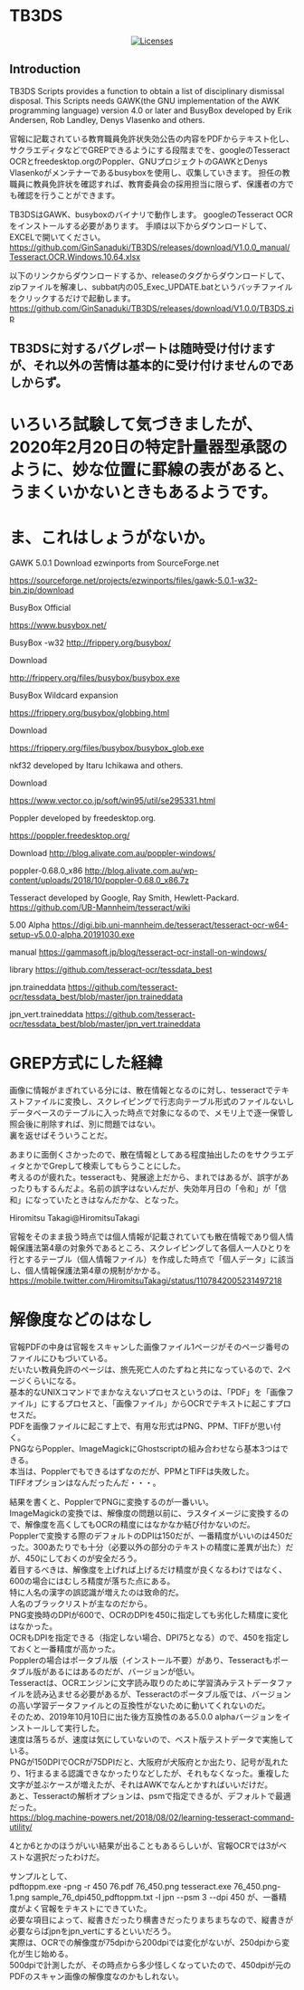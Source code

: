 # TB3DS

<p align="center">
    <a href="https://opensource.org/licenses/BSD-3-Clause"><img src="https://img.shields.io/badge/license-bsd-orange.svg" alt="Licenses"></a>
</p>

## Introduction

TB3DS Scripts provides a function to obtain a list of disciplinary dismissal disposal.
This Scripts needs GAWK(the GNU implementation of the AWK programming language) version 4.0 or later and BusyBox developed by Erik Andersen, Rob Landley, Denys Vlasenko and others.  

官報に記載されている教育職員免許状失効公告の内容をPDFからテキスト化し、サクラエディタなどでGREPできるようにする段階までを、googleのTesseract OCRとfreedesktop.orgのPoppler、GNUプロジェクトのGAWKとDenys Vlasenkoがメンテナーであるbusyboxを使用し、収集していきます。
担任の教職員に教員免許状を確認すれば、教育委員会の採用担当に限らず、保護者の方でも確認を行うことができます。

TB3DSはGAWK、busyboxのバイナリで動作します。
googleのTesseract OCRをインストールする必要があります。
手順は以下からダウンロードして、EXCELで開いてください。
https://github.com/GinSanaduki/TB3DS/releases/download/V1.0.0_manual/Tesseract.OCR.Windows.10.64.xlsx

以下のリンクからダウンロードするか、releaseのタグからダウンロードして、zipファイルを解凍し、subbat内の05_Exec_UPDATE.batというバッチファイルをクリックするだけで起動します。
https://github.com/GinSanaduki/TB3DS/releases/download/V1.0.0/TB3DS.zip

## TB3DSに対するバグレポートは随時受け付けますが、それ以外の苦情は基本的に受け付けませんのであしからず。

# いろいろ試験して気づきましたが、2020年2月20日の特定計量器型承認のように、妙な位置に罫線の表があると、うまくいかないときもあるようです。
# ま、これはしょうがないか。

GAWK 5.0.1 Download ezwinports from SourceForge.net

https://sourceforge.net/projects/ezwinports/files/gawk-5.0.1-w32-bin.zip/download

BusyBox Official

https://www.busybox.net/

BusyBox -w32
http://frippery.org/busybox/

Download

http://frippery.org/files/busybox/busybox.exe

BusyBox Wildcard expansion

https://frippery.org/busybox/globbing.html

Download

https://frippery.org/files/busybox/busybox_glob.exe

nkf32 developed by Itaru Ichikawa and others.

Download

https://www.vector.co.jp/soft/win95/util/se295331.html

Poppler developed by freedesktop.org.

https://poppler.freedesktop.org/

Download
http://blog.alivate.com.au/poppler-windows/

poppler-0.68.0_x86
http://blog.alivate.com.au/wp-content/uploads/2018/10/poppler-0.68.0_x86.7z

Tesseract developed by Google, Ray Smith, Hewlett-Packard.
https://github.com/UB-Mannheim/tesseract/wiki

5.00 Alpha
https://digi.bib.uni-mannheim.de/tesseract/tesseract-ocr-w64-setup-v5.0.0-alpha.20191030.exe

manual
https://gammasoft.jp/blog/tesseract-ocr-install-on-windows/

library
https://github.com/tesseract-ocr/tessdata_best

jpn.traineddata
https://github.com/tesseract-ocr/tessdata_best/blob/master/jpn.traineddata

jpn_vert.traineddata
https://github.com/tesseract-ocr/tessdata_best/blob/master/jpn_vert.traineddata

# GREP方式にした経緯

画像に情報がまぎれている分には、散在情報となるのに対し、tesseractでテキストファイルに変換し、スクレイピングで行志向テーブル形式のファイルないしデータベースのテーブルに入った時点で対象になるので、メモリ上で逐一保管し照会後に削除すれば、別に問題ではない。  
裏を返せばそういうことだ。  

あまりに面倒くさかったので、散在情報としてある程度抽出したのをサクラエディタとかでGrepして検索してもらうことにした。  
考えるのが疲れた。tesseractも、発展途上だから、まれではあるが、誤字があったりもするんだよ。名前の誤字はないんだが、失効年月日の「令和」が「信和」になっていたときはなんだかな、となった。  

Hiromitsu Takagi@HiromitsuTakagi

官報をそのまま扱う時点では個人情報が記載されていても散在情報であり個人情報保護法第4章の対象外であるところ、スクレイピングして各個人一人ひとりを行とするテーブル（個人情報ファイル）を作成した時点で「個人データ」に該当し、個人情報保護法第4章の規制がかかる。  
https://mobile.twitter.com/HiromitsuTakagi/status/1107842005231497218


# 解像度などのはなし

官報PDFの中身は官報をスキャンした画像ファイル1ページがそのページ番号のファイルにひもづいている。  
だいたい教員免許のページは、旅先死亡人のたずねと共になっているので、2ページくらいになる。  
基本的なUNIXコマンドでまかなえないプロセスというのは、「PDF」を「画像ファイル」にするプロセスと、「画像ファイル」からOCRでテキストに起こすプロセスだ。  
PDFを画像ファイルに起こす上で、有用な形式はPNG、PPM、TIFFが思い付く。  
PNGならPoppler、ImageMagickにGhostscriptの組み合わせなら基本3つはできる。  
本当は、Popplerでもできるはずなのだが、PPMとTIFFは失敗した。  
TIFFオプションはなんだったんだ・・・。  

結果を書くと、PopplerでPNGに変換するのが一番いい。  
ImageMagickの変換では、解像度の問題以前に、ラスタイメージに変換するので、解像度を高くしてもOCRの精度にはなかなか結び付かないのだ。  
Popplerで変換する際のデフォルトのDPIは150だが、一番精度がいいのは450だった。300あたりでも十分（必要以外の部分のテキストの精度に差異が出た）だが、450にしておくのが安全だろう。  
着目するべきは、解像度を上げれば上げるだけ精度が良くなるわけではなく、600の場合にはむしろ精度が落ちた点にある。   
特に人名の漢字の誤認識が増えたのは致命的だ。  
人名のブラックリストが主なのだから。  
PNG変換時のDPIが600で、OCRのDPIを450に指定しても劣化した精度に変化はなかった。  
OCRもDPIを指定できる（指定しない場合、DPI75となる）ので、450を指定しておくと一番精度が高かった。  
Popplerの場合はポータブル版（インストール不要）があり、Tesseractもポータブル版があるにはあるのだが、バージョンが低い。  
Tesseractは、OCRエンジンに文字読み取りのために学習済みテストデータファイルを読み込ませる必要があるが、Tesseractのポータブル版では、バージョンの高い学習データファイルとの互換性がないために動いてくれないのだ。  
そのため、2019年10月10日に出た後方互換性のある5.0.0 alphaバージョンをインストールして実行した。  
速度は落ちるが、速度は気にしていないので、ベスト版テストデータで実施している。  
PNGが150DPIでOCRが75DPIだと、大阪府が犬阪府とか出たり、記号が乱れたり、1行まるまる認識できなかったりなどしたが、それもなくなった。重複した文字が並ぶケースが増えたが、それはAWKでなんとかすればいいだけだ。  
あと、Tesseractの解析オプションは、psmで指定できるが、デフォルトで最適だった。  
https://blog.machine-powers.net/2018/08/02/learning-tesseract-command-utility/

4とか6とかのほうがいい結果が出ることもあるらしいが、官報OCRでは3がベストな選択だったわけだ。  

サンプルとして、  
pdftoppm.exe -png -r 450 76.pdf 76_450.png
tesseract.exe 76_450.png-1.png sample_76_dpi450_pdftoppm.txt -l jpn --psm 3 --dpi 450
が、一番精度がよく官報をテキストにできていた。  
必要な項目によって、縦書きだったり横書きだったりまちまちなので、縦書きが必要ならばjpnをjpn_vertにするといいだろう。  
実際は、OCRでの解像度が75dpiから200dpiでは変化がないが、250dpiから変化が生じ始める。  
500dpiで計測したが、その時点から多少怪しくなっていたので、450dpiが元のPDFのスキャン画像の解像度なのかもしれない。  

